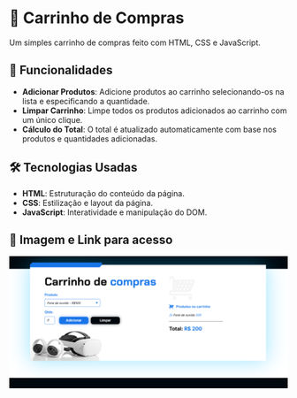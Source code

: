 # 🛒 Carrinho de Compras

Um simples carrinho de compras feito com HTML, CSS e JavaScript.

## 🚀 Funcionalidades

- **Adicionar Produtos**: Adicione produtos ao carrinho selecionando-os na lista e especificando a quantidade.
- **Limpar Carrinho**: Limpe todos os produtos adicionados ao carrinho com um único clique.
- **Cálculo do Total**: O total é atualizado automaticamente com base nos produtos e quantidades adicionadas.

## 🛠️ Tecnologias Usadas

- **HTML**: Estruturação do conteúdo da página.
- **CSS**: Estilização e layout da página.
- **JavaScript**: Interatividade e manipulação do DOM.

## 📸 Imagem e Link para acesso

![Imagem do Programa](./assets/programa.PNG)
